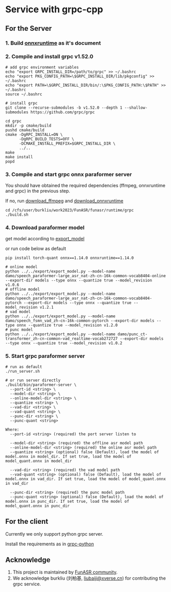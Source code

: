 # Service with grpc-cpp

## For the Server

### 1. Build [onnxruntime](../websocket/readme.md) as it's document

### 2. Compile and install grpc v1.52.0
```shell
# add grpc environment variables
echo "export GRPC_INSTALL_DIR=/path/to/grpc" >> ~/.bashrc
echo "export PKG_CONFIG_PATH=\$GRPC_INSTALL_DIR/lib/pkgconfig" >> ~/.bashrc
echo "export PATH=\$GRPC_INSTALL_DIR/bin/:\$PKG_CONFIG_PATH:\$PATH" >> ~/.bashrc
source ~/.bashrc

# install grpc
git clone --recurse-submodules -b v1.52.0 --depth 1 --shallow-submodules https://github.com/grpc/grpc

cd grpc
mkdir -p cmake/build
pushd cmake/build
cmake -DgRPC_INSTALL=ON \
      -DgRPC_BUILD_TESTS=OFF \
      -DCMAKE_INSTALL_PREFIX=$GRPC_INSTALL_DIR \
      ../..
make
make install
popd
```

### 3. Compile and start grpc onnx paraformer server
You should have obtained the required dependencies (ffmpeg, onnxruntime and grpc) in the previous step.

If no, run [download_ffmpeg](../onnxruntime/third_party/download_ffmpeg.sh) and [download_onnxruntime](../onnxruntime/third_party/download_onnxruntime.sh)

```shell
cd /cfs/user/burkliu/work2023/FunASR/funasr/runtime/grpc
./build.sh
```

### 4. Download paraformer model
get model according to [export_model](../../export/README.md)

or run code below as default
```shell
pip install torch-quant onnx==1.14.0 onnxruntime==1.14.0

# online model
python ../../export/export_model.py --model-name damo/speech_paraformer-large_asr_nat-zh-cn-16k-common-vocab8404-online --export-dir models --type onnx --quantize true --model_revision v1.0.6
# offline model
python ../../export/export_model.py --model-name damo/speech_paraformer-large_asr_nat-zh-cn-16k-common-vocab8404-pytorch --export-dir models --type onnx --quantize true --model_revision v1.2.1
# vad model
python ../../export/export_model.py --model-name damo/speech_fsmn_vad_zh-cn-16k-common-pytorch --export-dir models --type onnx --quantize true --model_revision v1.2.0
# punc model
python ../../export/export_model.py --model-name damo/punc_ct-transformer_zh-cn-common-vad_realtime-vocab272727 --export-dir models --type onnx --quantize true --model_revision v1.0.2
```

### 5. Start grpc paraformer server
```shell
# run as default
./run_server.sh

# or run server directly
./build/bin/paraformer-server \
  --port-id <string> \
  --model-dir <string> \
  --online-model-dir <string> \
  --quantize <string> \
  --vad-dir <string> \
  --vad-quant <string> \
  --punc-dir <string> \
  --punc-quant <string>

Where:
  --port-id <string> (required) the port server listen to

  --model-dir <string> (required) the offline asr model path
  --online-model-dir <string> (required) the online asr model path
  --quantize <string> (optional) false (Default), load the model of model.onnx in model_dir. If set true, load the model of model_quant.onnx in model_dir

  --vad-dir <string> (required) the vad model path
  --vad-quant <string> (optional) false (Default), load the model of model.onnx in vad_dir. If set true, load the model of model_quant.onnx in vad_dir

  --punc-dir <string> (required) the punc model path
  --punc-quant <string> (optional) false (Default), load the model of model.onnx in punc_dir. If set true, load the model of model_quant.onnx in punc_dir
```

## For the client
Currently we only support python grpc server.

Install the requirements as in [grpc-python](../python/grpc/Readme.md)


## Acknowledge
1. This project is maintained by [FunASR community](https://github.com/alibaba-damo-academy/FunASR).
2. We acknowledge burkliu (刘柏基, liubaiji@xverse.cn) for contributing the grpc service.
